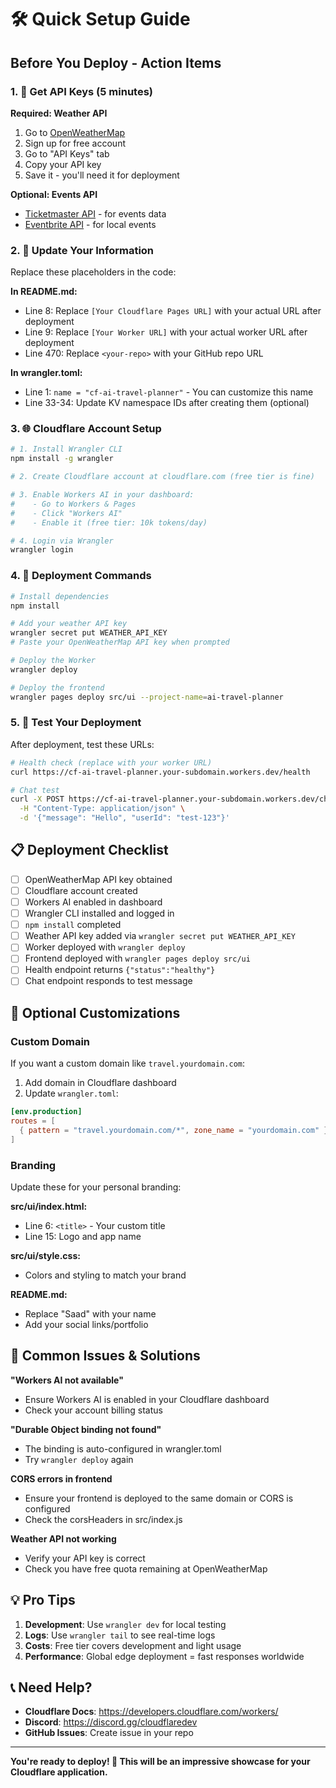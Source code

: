 # 🛠️ Quick Setup Guide

## Before You Deploy - Action Items

### 1. 🔑 Get API Keys (5 minutes)

**Required: Weather API**
1. Go to [OpenWeatherMap](https://openweathermap.org/api)
2. Sign up for free account
3. Go to "API Keys" tab
4. Copy your API key
5. Save it - you'll need it for deployment

**Optional: Events API**
- [Ticketmaster API](https://developer.ticketmaster.com/) - for events data
- [Eventbrite API](https://www.eventbrite.com/platform/api/) - for local events

### 2. 📝 Update Your Information

Replace these placeholders in the code:

**In README.md:**
- Line 8: Replace `[Your Cloudflare Pages URL]` with your actual URL after deployment
- Line 9: Replace `[Your Worker URL]` with your actual worker URL after deployment
- Line 470: Replace `<your-repo>` with your GitHub repo URL

**In wrangler.toml:**
- Line 1: `name = "cf-ai-travel-planner"` - You can customize this name
- Line 33-34: Update KV namespace IDs after creating them (optional)

### 3. 🌐 Cloudflare Account Setup

```bash
# 1. Install Wrangler CLI
npm install -g wrangler

# 2. Create Cloudflare account at cloudflare.com (free tier is fine)

# 3. Enable Workers AI in your dashboard:
#    - Go to Workers & Pages
#    - Click "Workers AI"
#    - Enable it (free tier: 10k tokens/day)

# 4. Login via Wrangler
wrangler login
```

### 4. 🚀 Deployment Commands

```bash
# Install dependencies
npm install

# Add your weather API key
wrangler secret put WEATHER_API_KEY
# Paste your OpenWeatherMap API key when prompted

# Deploy the Worker
wrangler deploy

# Deploy the frontend
wrangler pages deploy src/ui --project-name=ai-travel-planner
```

### 5. 🧪 Test Your Deployment

After deployment, test these URLs:

```bash
# Health check (replace with your worker URL)
curl https://cf-ai-travel-planner.your-subdomain.workers.dev/health

# Chat test
curl -X POST https://cf-ai-travel-planner.your-subdomain.workers.dev/chat \
  -H "Content-Type: application/json" \
  -d '{"message": "Hello", "userId": "test-123"}'
```

## 📋 Deployment Checklist

- [ ] OpenWeatherMap API key obtained
- [ ] Cloudflare account created
- [ ] Workers AI enabled in dashboard
- [ ] Wrangler CLI installed and logged in
- [ ] `npm install` completed
- [ ] Weather API key added via `wrangler secret put WEATHER_API_KEY`
- [ ] Worker deployed with `wrangler deploy`
- [ ] Frontend deployed with `wrangler pages deploy src/ui`
- [ ] Health endpoint returns `{"status":"healthy"}`
- [ ] Chat endpoint responds to test message

## 🔧 Optional Customizations

### Custom Domain
If you want a custom domain like `travel.yourdomain.com`:

1. Add domain in Cloudflare dashboard
2. Update `wrangler.toml`:
```toml
[env.production]
routes = [
  { pattern = "travel.yourdomain.com/*", zone_name = "yourdomain.com" }
]
```

### Branding
Update these for your personal branding:

**src/ui/index.html:**
- Line 6: `<title>` - Your custom title
- Line 15: Logo and app name

**src/ui/style.css:**
- Colors and styling to match your brand

**README.md:**
- Replace "Saad" with your name
- Add your social links/portfolio

## 🚨 Common Issues & Solutions

**"Workers AI not available"**
- Ensure Workers AI is enabled in your Cloudflare dashboard
- Check your account billing status

**"Durable Object binding not found"**
- The binding is auto-configured in wrangler.toml
- Try `wrangler deploy` again

**CORS errors in frontend**
- Ensure your frontend is deployed to the same domain or CORS is configured
- Check the corsHeaders in src/index.js

**Weather API not working**
- Verify your API key is correct
- Check you have free quota remaining at OpenWeatherMap

## 💡 Pro Tips

1. **Development**: Use `wrangler dev` for local testing
2. **Logs**: Use `wrangler tail` to see real-time logs
3. **Costs**: Free tier covers development and light usage
4. **Performance**: Global edge deployment = fast responses worldwide

## 📞 Need Help?

- **Cloudflare Docs**: https://developers.cloudflare.com/workers/
- **Discord**: https://discord.gg/cloudflaredev
- **GitHub Issues**: Create issue in your repo

---

**You're ready to deploy! 🚀 This will be an impressive showcase for your Cloudflare application.**